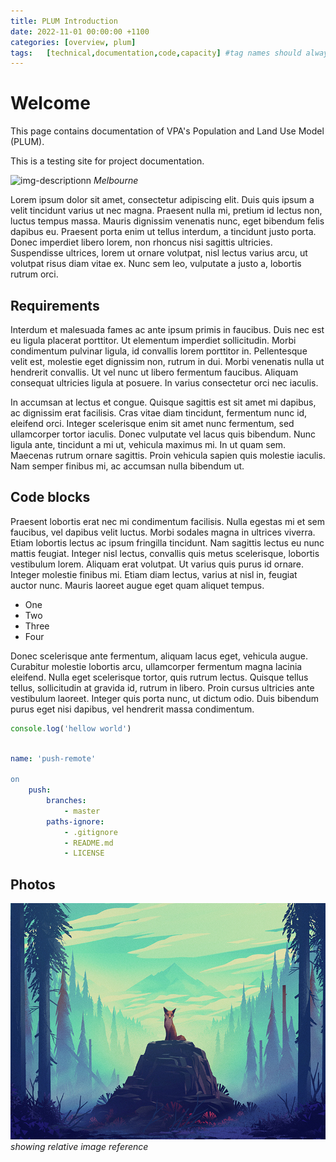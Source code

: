 ```yaml
---
title: PLUM Introduction
date: 2022-11-01 00:00:00 +1100
categories: [overview, plum]
tags:   [technical,documentation,code,capacity] #tag names should always be lowercase
---
```


# Welcome

This page contains documentation of VPA's Population and Land Use Model (PLUM).

This is a testing site for project documentation.

![img-descriptionn](https://upload.wikimedia.org/wikipedia/commons/thumb/1/19/Melburnian_Skyline.jpg/405px-Melburnian_Skyline.jpg)
_Melbourne_

Lorem ipsum dolor sit amet, consectetur adipiscing elit. Duis quis ipsum a velit tincidunt varius ut nec magna. Praesent nulla mi, pretium id lectus non, luctus tempus massa. Mauris dignissim venenatis nunc, eget bibendum felis dapibus eu. Praesent porta enim ut tellus interdum, a tincidunt justo porta. Donec imperdiet libero lorem, non rhoncus nisi sagittis ultricies. Suspendisse ultrices, lorem ut ornare volutpat, nisl lectus varius arcu, ut volutpat risus diam vitae ex. Nunc sem leo, vulputate a justo a, lobortis rutrum orci.

## Requirements

Interdum et malesuada fames ac ante ipsum primis in faucibus. Duis nec est eu ligula placerat porttitor. Ut elementum imperdiet sollicitudin. Morbi condimentum pulvinar ligula, id convallis lorem porttitor in. Pellentesque velit est, molestie eget dignissim non, rutrum in dui. Morbi venenatis nulla ut hendrerit convallis. Ut vel nunc ut libero fermentum faucibus. Aliquam consequat ultricies ligula at posuere. In varius consectetur orci nec iaculis.

In accumsan at lectus et congue. Quisque sagittis est sit amet mi dapibus, ac dignissim erat facilisis. Cras vitae diam tincidunt, fermentum nunc id, eleifend orci. Integer scelerisque enim sit amet nunc fermentum, sed ullamcorper tortor iaculis. Donec vulputate vel lacus quis bibendum. Nunc ligula ante, tincidunt a mi ut, vehicula maximus mi. In ut quam sem. Maecenas rutrum ornare sagittis. Proin vehicula sapien quis molestie iaculis. Nam semper finibus mi, ac accumsan nulla bibendum ut.

## Code blocks

Praesent lobortis erat nec mi condimentum facilisis. Nulla egestas mi et sem faucibus, vel dapibus velit luctus. Morbi sodales magna in ultrices viverra. Etiam lobortis lectus ac ipsum fringilla tincidunt. Nam sagittis lectus eu nunc mattis feugiat. Integer nisl lectus, convallis quis metus scelerisque, lobortis vestibulum lorem. Aliquam erat volutpat. Ut varius quis purus id ornare. Integer molestie finibus mi. Etiam diam lectus, varius at nisl in, feugiat auctor nunc. Mauris laoreet augue eget quam aliquet tempus.

* One
* Two
* Three
* Four

Donec scelerisque ante fermentum, aliquam lacus eget, vehicula augue. Curabitur molestie lobortis arcu, ullamcorper fermentum magna lacinia eleifend. Nulla eget scelerisque tortor, quis rutrum lectus. Quisque tellus tellus, sollicitudin at gravida id, rutrum in libero. Proin cursus ultricies ante vestibulum laoreet. Integer quis porta nunc, ut dictum odio. Duis bibendum purus eget nisi dapibus, vel hendrerit massa condimentum.

```javascript
console.log('hellow world')
```

```yml

name: 'push-remote'

on
    push:
        branches:
            - master
        paths-ignore:
            - .gitignore
            - README.md
            - LICENSE
```

## Photos

![Image description](/_data/assets/images/fox.jpg)_showing relative image reference_